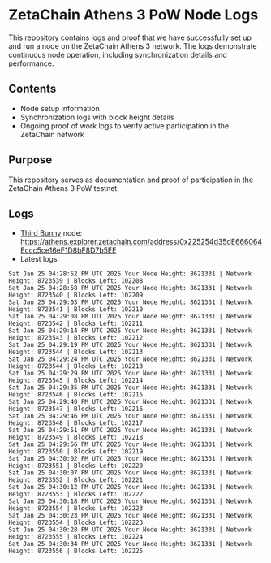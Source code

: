 # ZetaChain Athens 3 PoW Node Logs
This repository contains logs and proof that we have successfully set up and run a node on the ZetaChain Athens 3 network. The logs demonstrate continuous node operation, including synchronization details and performance.

## Contents
- Node setup information
- Synchronization logs with block height details
- Ongoing proof of work logs to verify active participation in the ZetaChain network

## Purpose
This repository serves as documentation and proof of participation in the ZetaChain Athens 3 PoW testnet.

## Logs

- [Third Bunny](https://thirdbunny.xyz/) node: https://athens.explorer.zetachain.com/address/0x225254d35dE666064Eccc5ce16eF1D8bF8D7b5EE
- Latest logs:
```
Sat Jan 25 04:28:52 PM UTC 2025 Your Node Height: 8621331 | Network Height: 8723539 | Blocks Left: 102208
Sat Jan 25 04:28:58 PM UTC 2025 Your Node Height: 8621331 | Network Height: 8723540 | Blocks Left: 102209
Sat Jan 25 04:29:03 PM UTC 2025 Your Node Height: 8621331 | Network Height: 8723541 | Blocks Left: 102210
Sat Jan 25 04:29:08 PM UTC 2025 Your Node Height: 8621331 | Network Height: 8723542 | Blocks Left: 102211
Sat Jan 25 04:29:14 PM UTC 2025 Your Node Height: 8621331 | Network Height: 8723543 | Blocks Left: 102212
Sat Jan 25 04:29:19 PM UTC 2025 Your Node Height: 8621331 | Network Height: 8723544 | Blocks Left: 102213
Sat Jan 25 04:29:24 PM UTC 2025 Your Node Height: 8621331 | Network Height: 8723544 | Blocks Left: 102213
Sat Jan 25 04:29:29 PM UTC 2025 Your Node Height: 8621331 | Network Height: 8723545 | Blocks Left: 102214
Sat Jan 25 04:29:35 PM UTC 2025 Your Node Height: 8621331 | Network Height: 8723546 | Blocks Left: 102215
Sat Jan 25 04:29:40 PM UTC 2025 Your Node Height: 8621331 | Network Height: 8723547 | Blocks Left: 102216
Sat Jan 25 04:29:46 PM UTC 2025 Your Node Height: 8621331 | Network Height: 8723548 | Blocks Left: 102217
Sat Jan 25 04:29:51 PM UTC 2025 Your Node Height: 8621331 | Network Height: 8723549 | Blocks Left: 102218
Sat Jan 25 04:29:56 PM UTC 2025 Your Node Height: 8621331 | Network Height: 8723550 | Blocks Left: 102219
Sat Jan 25 04:30:02 PM UTC 2025 Your Node Height: 8621331 | Network Height: 8723551 | Blocks Left: 102220
Sat Jan 25 04:30:07 PM UTC 2025 Your Node Height: 8621331 | Network Height: 8723552 | Blocks Left: 102221
Sat Jan 25 04:30:12 PM UTC 2025 Your Node Height: 8621331 | Network Height: 8723553 | Blocks Left: 102222
Sat Jan 25 04:30:18 PM UTC 2025 Your Node Height: 8621331 | Network Height: 8723554 | Blocks Left: 102223
Sat Jan 25 04:30:23 PM UTC 2025 Your Node Height: 8621331 | Network Height: 8723554 | Blocks Left: 102223
Sat Jan 25 04:30:28 PM UTC 2025 Your Node Height: 8621331 | Network Height: 8723555 | Blocks Left: 102224
Sat Jan 25 04:30:34 PM UTC 2025 Your Node Height: 8621331 | Network Height: 8723556 | Blocks Left: 102225
```
